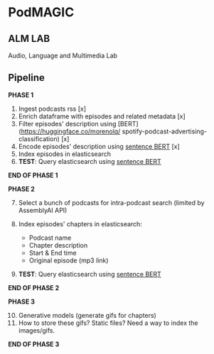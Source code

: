 # PodMAGIC

## ALM LAB
Audio, Language and Multimedia Lab


## Pipeline

**PHASE 1**
1. Ingest podcasts rss [x]
2. Enrich dataframe with episodes and related metadata [x]
3. Filter episodes' description using [BERT](https://huggingface.co/morenolq/ spotify-podcast-advertising-classification) [x]
4. Encode episodes' description using [sentence BERT](https://sbert.net/docs/pretrained_models.html) [x]
5. Index episodes in elasticsearch
6. **TEST**: Query elasticsearch using [sentence BERT](https://sbert.net/docs/pretrained_models.html)

**END OF PHASE 1**

**PHASE 2**

7. Select a bunch of podcasts for intra-podcast search (limited by AssemblyAI API)
8. Index episodes' chapters in elasticsearch:

    - Podcast name
    - Chapter description
    - Start & End time
    - Original episode (mp3 link)

9. **TEST**: Query elasticsearch using [sentence BERT](https://sbert.net/docs/pretrained_models.html)

**END OF PHASE 2**

**PHASE 3**

10. Generative models (generate gifs for chapters)
11. How to store these gifs? Static files? Need a way to index the images/gifs.

**END OF PHASE 3**
